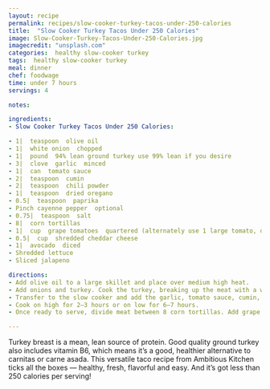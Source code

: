 ```yaml
---
layout: recipe
permalink: recipes/slow-cooker-turkey-tacos-under-250-calories
title:  "Slow Cooker Turkey Tacos Under 250 Calories"
image: Slow-Cooker-Turkey-Tacos-Under-250-Calories.jpg
imagecredit: "unsplash.com"
categories:  healthy slow-cooker turkey
tags:  healthy slow-cooker turkey
meal: dinner
chef: foodwage
time: under 7 hours
servings: 4

notes:

ingredients:
- Slow Cooker Turkey Tacos Under 250 Calories:

- 1|  teaspoon  olive oil
- 1|  white onion  chopped
- 1|  pound  94% lean ground turkey use 99% lean if you desire
- 3|  clove  garlic  minced
- 1|  can  tomato sauce
- 2|  teaspoon  cumin
- 2|  teaspoon  chili powder
- 1|  teaspoon  dried oregano
- 0.5|  teaspoon  paprika
- Pinch cayenne pepper  optional
- 0.75|  teaspoon  salt
- 8|  corn tortillas
- 1|  cup  grape tomatoes  quartered (alternately use 1 large tomato, diced)
- 0.5|  cup  shredded cheddar cheese
- 1|  avocado  diced
- Shredded lettuce
- Sliced jalapeno

directions:
- Add olive oil to a large skillet and place over medium high heat.
- Add onions and turkey. Cook the turkey, breaking up the meat with a wooden spoon until evenly browned.
- Transfer to the slow cooker and add the garlic, tomato sauce, cumin, chili powder, oregano, paprika, cayenne pepper and salt. Stir to combine.
- Cook on high for 2–3 hours or on low for 6–7 hours.
- Once ready to serve, divide meat between 8 corn tortillas. Add grape tomatoes, cheese, diced avocado, lettuce and jalapeno slices. Serves 4. Serve topped with a dollop of Greek yogurt, if desired.

---
```


Turkey breast is a mean, lean source of protein. Good quality ground turkey also includes vitamin B6, which means it’s a good, healthier alternative to carnitas or carne asada. This versatile taco recipe from Ambitious Kitchen ticks all the boxes — healthy, fresh, flavorful and easy. And it’s got less than 250 calories per serving!
